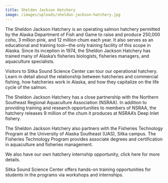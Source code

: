 ```yaml
---
title: Sheldon Jackson Hatchery
image: /images/uploads/sheldon-jackson-hatchery.jpg
---
```


The Sheldon Jackson Hatchery is an operating salmon hatchery permitted by the Alaska Department of Fish and Game to raise and produce 250,000 coho, 3 million pink, and 12 million chum each year. It also serves as an educational and training tool—the only training facility of this scope in Alaska. Since its inception in 1974, the Sheldon Jackson Hatchery has trained many of Alaska’s fisheries biologists, fisheries managers, and aquaculture specialists.

Visitors to Sitka Sound Science Center can tour our operational hatchery. Learn in detail about the relationship between hatcheries and commercial fishing, how hatcheries work in Alaska, and how they capitalize on the life cycle of the salmon.

The Sheldon Jackson Hatchery has a close partnership with the Northern Southeast Regional Aquaculture Association (NSRAA). In addition to providing training and research opportunities to members of NSRAA, the hatchery releases 9 million of the chum it produces at NSRAA’s Deep Inlet fishery.

The Sheldon Jackson Hatchery also partners with the Fisheries Technology Program at the University of Alaska Southeast (UAS), Sitka campus. The Fisheries Technology Program provides associate degrees and certification in aquaculture and fisheries management.

We also have our own hatchery internship opportunity, click here for more details.

Sitka Sound Science Center offers hands-on training opportunities for students in the programs via workshops and internships.